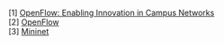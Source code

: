 [1] <a href="">OpenFlow: Enabling Innovation in Campus Networks</a><br>
[2] <a href="https://www.opennetworking.org/">OpenFlow</a><br>
[3] <a href="http://mininet.org/">Mininet</a>

